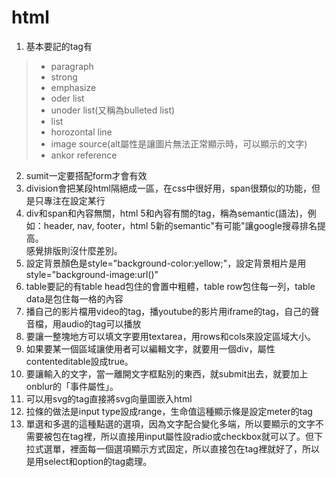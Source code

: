 # html
1. 基本要記的tag有  
> * paragraph
> * strong
> * emphasize
> * oder list
> * unoder list(又稱為bulleted list)
> * list
> * horozontal line
> * image source(alt屬性是讓圖片無法正常顯示時，可以顯示的文字)
> * ankor reference
2. sumit一定要搭配form才會有效
3. division會把某段html隔絕成一區，在css中很好用，span很類似的功能，但是只專注在設定某行
4. div和span和內容無關，html 5和內容有關的tag，稱為semantic\(語法\)，例如：header, nav, footer，html 5新的semantic"有可能"讓google搜尋排名提高。  
感覺排版則沒什麼差別。
5. 設定背景顏色是style="background-color:yellow;"，設定背景相片是用style="background-image:url()"
6. table要記的有table head包住的會置中粗體，table row包住每一列，table data是包住每一格的內容
7. 播自己的影片檔用video的tag，播youtube的影片用iframe的tag，自己的聲音檔，用audio的tag可以播放
8. 要讓一整塊地方可以填文字要用textarea，用rows和cols來設定區域大小。
9. 如果要某一個區域讓使用者可以編輯文字，就要用一個div，屬性contenteditable設成true。
10. 要讓輸入的文字，當一離開文字框點別的東西，就submit出去，就要加上onblur的「事件屬性」。
11. 可以用svg的tag直接將svg向量圖嵌入html
12. 拉條的做法是input type設成range，生命值這種顯示條是設定meter的tag
13. 單選和多選的這種點選的選項，因為文字配合變化多端，所以要顯示的文字不需要被包在tag裡，所以直接用input屬性設radio或checkbox就可以了。但下拉式選單，裡面每一個選項顯示方式固定，所以直接包在tag裡就好了，所以是用select和option的tag處理。
